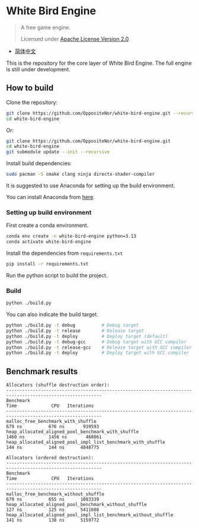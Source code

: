# White Bird Engine

> A free game engine.
>
> Licensed under [Apache License Version 2.0](https://github.com/OppositeNor/white-bird-engine-core/blob/master/LICENSE).

- [简体中文](./README.zh-Hans.md)

This is the repository for the core layer of White Bird Engine. The full engine is still under development.

## How to build

Clone the repository:

```sh
git clone https://github.com/OppositeNor/white-bird-engine.git --recursive
cd white-bird-engine
```

Or:

```sh
git clone https://github.com/OppositeNor/white-bird-engine.git
cd white-bird-engine
git submodule update --init --recursive
```

Install build dependencies:

```sh
sudo pacman -S cmake clang ninja directx-shader-compiler
```

It is suggested to use Anaconda for setting up the build environment.

You can install Anaconda from [here](https://github.com/conda-forge/miniforge).

### Setting up build environment

First create a conda environment.

```sh
conda env create -n white-bird-engine python=3.13
conda activate white-bird-engine
```

Install the dependencies from `requirements.txt`

```sh
pip install -r requirements.txt
```

Run the python script to build the project.

### Build

```sh
python ./build.py
```

You can also indicate the build target.

```sh
python ./build.py -t debug          # Debug target
python ./build.py -t release        # Release target
python ./build.py -t deploy         # Deploy target (default)
python ./build.py -t debug-gcc      # Debug target with GCC compiler
python ./build.py -t release-gcc    # Release target with GCC compiler
python ./build.py -t deploy         # Deploy target with GCC compiler
```

## Benchmark results

```
Allocators (shuffle destruction order):
----------------------------------------------------------------------------------------------------------
Benchmark                                                                Time             CPU   Iterations
----------------------------------------------------------------------------------------------------------
malloc_free_benchmark_with_shuffle                                     679 ns          676 ns       939593
heap_allocated_aligned_pool_benchmark_with_shuffle                    1460 ns         1456 ns       468061
heap_allocated_aligned_pool_impl_list_benchmark_with_shuffle           144 ns          144 ns      4848775
```

```
Allocators (ordered destruction):
----------------------------------------------------------------------------------------------------------
Benchmark                                                                Time             CPU   Iterations
----------------------------------------------------------------------------------------------------------
malloc_free_benchmark_without_shuffle                                  679 ns          655 ns      1083339
heap_allocated_aligned_pool_benchmark_without_shuffle                  127 ns          125 ns      5411608
heap_allocated_aligned_pool_impl_list_benchmark_without_shuffle        141 ns          138 ns      5159772
```

